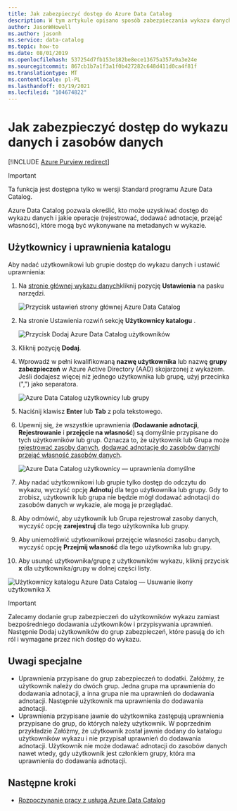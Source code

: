 ```yaml
---
title: Jak zabezpieczyć dostęp do Azure Data Catalog
description: W tym artykule opisano sposób zabezpieczania wykazu danych i jego zasobów danych w programie Azure Data Catalog.
author: JasonWHowell
ms.author: jasonh
ms.service: data-catalog
ms.topic: how-to
ms.date: 08/01/2019
ms.openlocfilehash: 537254d7fb153e182be8ece13675a357a9a3e24e
ms.sourcegitcommit: 867cb1b7a1f3a1f0b427282c648d411d0ca4f81f
ms.translationtype: MT
ms.contentlocale: pl-PL
ms.lasthandoff: 03/19/2021
ms.locfileid: "104674822"
---
```

# <a name="how-to-secure-access-to-data-catalog-and-data-assets"></a>Jak zabezpieczyć dostęp do wykazu danych i zasobów danych

[!INCLUDE [Azure Purview redirect](../../includes/data-catalog-use-purview.md)]

> [!IMPORTANT]
> Ta funkcja jest dostępna tylko w wersji Standard programu Azure Data Catalog.

Azure Data Catalog pozwala określić, kto może uzyskiwać dostęp do wykazu danych i jakie operacje (rejestrować, dodawać adnotacje, przejąć własność), które mogą być wykonywane na metadanych w wykazie. 

## <a name="catalog-users-and-permissions"></a>Użytkownicy i uprawnienia katalogu

Aby nadać użytkownikowi lub grupie dostęp do wykazu danych i ustawić uprawnienia:

1. Na [stronie głównej wykazu danych](https://www.azuredatacatalog.com)kliknij pozycję **Ustawienia** na pasku narzędzi.

   ![Przycisk ustawień strony głównej Azure Data Catalog](media/data-catalog-how-to-secure-catalog/data-catalog-settings.png)

2. Na stronie Ustawienia rozwiń sekcję **Użytkownicy katalogu** .

   ![Przycisk Dodaj Azure Data Catalog użytkowników](media/data-catalog-how-to-secure-catalog/data-catalog-add-button.png)

3. Kliknij pozycję **Dodaj**.

4. Wprowadź w pełni kwalifikowaną **nazwę użytkownika** lub nazwę **grupy zabezpieczeń** w Azure Active Directory (AAD) skojarzonej z wykazem. Jeśli dodajesz więcej niż jednego użytkownika lub grupę, użyj przecinka (",") jako separatora.

   ![Azure Data Catalog użytkownicy lub grupy](media/data-catalog-how-to-secure-catalog/data-catalog-users-groups.png)

5. Naciśnij klawisz **Enter** lub **Tab** z pola tekstowego. 

6. Upewnij się, że wszystkie uprawnienia (**Dodawanie adnotacji**, **Rejestrowanie** i **przejęcie na własność**) są domyślnie przypisane do tych użytkowników lub grup. Oznacza to, że użytkownik lub Grupa może [rejestrować zasoby danych]( data-catalog-how-to-register.md), [dodawać adnotacje do zasobów danych]( data-catalog-how-to-annotate.md)i [przejąć własność zasobów danych]( data-catalog-how-to-manage.md). 

   ![Azure Data Catalog użytkownicy — uprawnienia domyślne](media/data-catalog-how-to-secure-catalog/data-catalog-default-permissions.png)

7. Aby nadać użytkownikowi lub grupie tylko dostęp do odczytu do wykazu, wyczyść opcję **Adnotuj** dla tego użytkownika lub grupy. Gdy to zrobisz, użytkownik lub grupa nie będzie mógł dodawać adnotacji do zasobów danych w wykazie, ale mogą je przeglądać. 

8. Aby odmówić, aby użytkownik lub Grupa rejestrował zasoby danych, wyczyść opcję **zarejestruj** dla tego użytkownika lub grupy.

9. Aby uniemożliwić użytkownikowi przejęcie własności zasobu danych, wyczyść opcję **Przejmij własność** dla tego użytkownika lub grupy. 

10. Aby usunąć użytkownika/grupę z użytkowników wykazu, kliknij przycisk **x** dla użytkownika/grupy w dolnej części listy. 

   ![Użytkownicy katalogu Azure Data Catalog — Usuwanie ikony użytkownika X](media/data-catalog-how-to-secure-catalog/data-catalog-delete-user.png)

   > [!IMPORTANT]
   > Zalecamy dodanie grup zabezpieczeń do użytkowników wykazu zamiast bezpośredniego dodawania użytkowników i przypisywania uprawnień. Następnie Dodaj użytkowników do grup zabezpieczeń, które pasują do ich ról i wymagane przez nich dostęp do wykazu.

## <a name="special-considerations"></a>Uwagi specjalne

- Uprawnienia przypisane do grup zabezpieczeń to dodatki. Załóżmy, że użytkownik należy do dwóch grup. Jedna grupa ma uprawnienia do dodawania adnotacji, a inna grupa nie ma uprawnień do dodawania adnotacji. Następnie użytkownik ma uprawnienia do dodawania adnotacji. 
- Uprawnienia przypisane jawnie do użytkownika zastępują uprawnienia przypisane do grup, do których należy użytkownik. W poprzednim przykładzie Załóżmy, że użytkownik został jawnie dodany do katalogu użytkowników wykazu i nie przypisał uprawnień do dodawania adnotacji. Użytkownik nie może dodawać adnotacji do zasobów danych nawet wtedy, gdy użytkownik jest członkiem grupy, która ma uprawnienia do dodawania adnotacji.

## <a name="next-steps"></a>Następne kroki

- [Rozpoczynanie pracy z usługą Azure Data Catalog](data-catalog-get-started.md)
